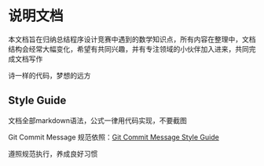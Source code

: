 # 说明文档

本文档旨在归纳总结程序设计竞赛中遇到的数学知识点，所有内容在整理中，文档结构会经常大幅变化，希望有共同兴趣，并有专注领域的小伙伴加入进来，共同完成文档写作

诗一样的代码，梦想的远方

## Style Guide

文档全部markdown语法，公式一律用代码实现，不要截图

Git Commit Message 规范依照：[Git Commit Message Style Guide](https://wangzuowen.me/style-guide/git.html)

遵照规范执行，养成良好习惯
